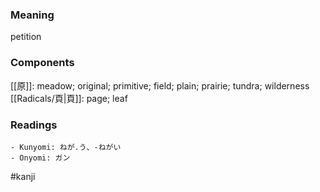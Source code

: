 ### Meaning

petition

### Components

[[原]]: meadow; original; primitive; field; plain; prairie; tundra; wilderness [[Radicals/頁|頁]]: page; leaf

### Readings

```
- Kunyomi: ねが.う、-ねがい
- Onyomi: ガン
```

#kanji